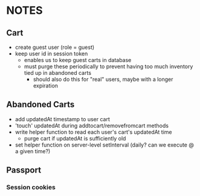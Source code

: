 # NOTES

## Cart

- create guest user (role = guest)
- keep user id in session token
  - enables us to keep guest carts in database
  - must purge these periodically to prevent having too much inventory tied up in abandoned carts
    - should also do this for "real" users, maybe with a longer expiration

## Abandoned Carts

- add updatedAt timestamp to user cart
- 'touch' updatedAt during addtocart/removefromcart methods
- write helper function to read each user's cart's updatedAt time
  - purge cart if updatedAt is sufficiently old
- set helper function on server-level setInterval (daily? can we execute @ a given time?)

## Passport

### Session cookies
